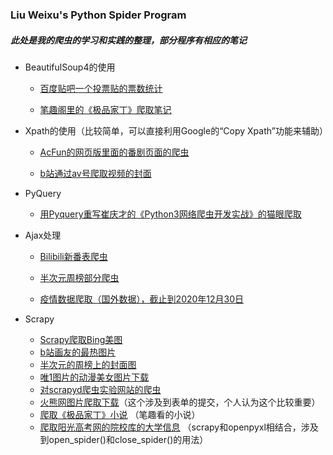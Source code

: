 ### Liu Weixu's Python Spider Program

##### 此处是我的爬虫的学习和实践的整理，部分程序有相应的笔记

- BeautifulSoup4的使用
  - [百度贴吧一个投票贴的票数统计](https://github.com/liuweixu/Python-crawler/tree/master/Beautifulsoup/百度贴吧一个投票贴的票数统计)
  
  - [笔趣阁里的《极品家丁》爬取笔记](https://github.com/liuweixu/Python-crawler/tree/master/Beautifulsoup/笔趣阁里的《极品家丁》爬取笔记)
  
    
  
- Xpath的使用（比较简单，可以直接利用Google的“Copy Xpath”功能来辅助）
  - [AcFun的网页版里面的番剧页面的爬虫](https://github.com/liuweixu/Python-crawler/tree/master/xpath/AcFun的网页版里面的番剧页面爬虫)
  
  - [b站通过av号爬取视频的封面](https://github.com/liuweixu/Python-crawler/tree/master/xpath/b站通过av号爬取视频的封面)
  
    
  
- PyQuery
  
  - [用Pyquery重写崔庆才的《Python3网络爬虫开发实战》的猫眼爬取](https://github.com/liuweixu/Python-crawler/tree/master/PyQuery/用Pyquery重写崔庆才的《Python3网络爬虫开发实战》的猫眼爬取)
  
    
  
- Ajax处理
  - [Bilibili新番表爬虫](https://github.com/liuweixu/Python-crawler/tree/master/Ajax/Bilibili新番表爬虫)
  
  - [半次元周榜部分爬虫](https://github.com/liuweixu/Python-crawler/tree/master/Ajax/半次元周榜部分爬虫)
  
  - [疫情数据爬取（国外数据），截止到2020年12月30日](https://github.com/liuweixu/Python-crawler/tree/master/Ajax/%E7%99%BE%E5%BA%A6%E7%96%AB%E6%83%85%E5%AE%9E%E6%97%B6%E6%95%B0%E6%8D%AE%E7%88%AC%E5%8F%96%E5%B9%B6%E5%8F%AF%E8%A7%86%E5%8C%96%EF%BC%88%E5%9B%BD%E5%A4%96%E6%95%B0%E6%8D%AE%EF%BC%89)
  
    
  
- Scrapy
  - [Scrapy爬取Bing美图](https://github.com/liuweixu/Python-crawler/tree/master/Scrapy/Bing美图/Bing)
  - [b站画友的最热图片](https://github.com/liuweixu/Python-crawler/tree/master/Scrapy/b站画友的最热图)
  - [半次元的周榜上的封面图](https://github.com/liuweixu/Python-crawler/tree/master/Scrapy/半次元的周榜上的封面图)
  - [唯1图片的动漫美女图片下载](https://github.com/liuweixu/Python-crawler/tree/master/Scrapy/唯1图片的动漫美女图片下载)
  - [对scrapyd爬虫实验网站的爬虫](https://github.com/liuweixu/Python-crawler/tree/master/Scrapy/对scrapyd爬虫实验网站的爬虫)
  - [火熊网图片爬取下载](https://github.com/liuweixu/Python-crawler/tree/master/Scrapy/火熊网图片爬取下载)（这个涉及到表单的提交，个人认为这个比较重要）
  - [爬取《极品家丁》小说](https://github.com/liuweixu/Python-crawler/tree/master/Scrapy/爬取《极品家丁》小说) （笔趣看的小说）
  - [爬取阳光高考网的院校库的大学信息](https://github.com/liuweixu/Python-crawler/tree/master/Scrapy/爬取阳光高考网的大学信息/gaokao) （scrapy和openpyxl相结合，涉及到open_spider()和close_spider()的用法）